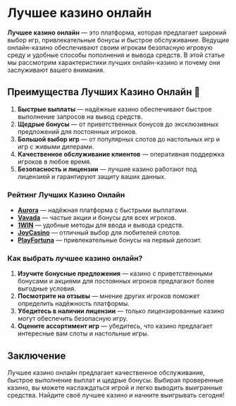 # Лучшее казино онлайн

**Лучшее казино онлайн** — это платформа, которая предлагает широкий выбор игр, привлекательные бонусы и быстрое обслуживание. Ведущие онлайн-казино обеспечивают своим игрокам безопасную игровую среду и удобные способы пополнения и вывода средств. В этой статье мы рассмотрим характеристики лучших онлайн-казино и почему они заслуживают вашего внимания.

## Преимущества Лучших Казино Онлайн 🎲

1. **Быстрые выплаты** — надёжные казино обеспечивают быстрое выполнение запросов на вывод средств.
2. **Щедрые бонусы** — от приветственных бонусов до эксклюзивных предложений для постоянных игроков.
3. **Большой выбор игр** — от популярных слотов до настольных игр и игр с живыми дилерами.
4. **Качественное обслуживание клиентов** — оперативная поддержка игроков в любое время.
5. **Безопасность и лицензии** — лучшие казино работают под лицензией и гарантируют защиту ваших данных.

### Рейтинг Лучших Казино Онлайн

- **[Aurora](https://10trafic-stat2.com/click/668546556bcc6313411604bd/6766/13032/subaccount)** — надёжная платформа с быстрыми выплатами.
- **[Vavada](https://vavadapartner.pro/?promo=ea5c9275-6854-4505-94fc-95ab18221945-linkb2)** — частые акции и бонусы для всех игроков.
- **[1WIN](https://brandplay.link/smXVpBbG)** — удобные методы для ввода и вывода средств.
- **[JoyCasino](https://rpc30.call2me.pro/?/ru/registration?apkpop=0&partner=p24970p3291217pc98f)** — отличный выбор для любителей слотов.
- **[PlayFortuna](https://fortunapromo.net/alt/playfortuna/registration?0dc4a9362a71feb7e3f165fb8e766f70)** — привлекательные бонусы на первый депозит.

### Как выбрать лучшее казино онлайн?

1. **Изучите бонусные предложения** — казино с приветственными бонусами и акциями для постоянных игроков предлагают более выгодные условия.
2. **Посмотрите на отзывы** — мнение других игроков поможет определить надёжность платформы.
3. **Убедитесь в наличии лицензии** — только лицензированные казино могут обеспечить безопасную игру.
4. **Оцените ассортимент игр** — убедитесь, что казино предлагает интересные вам слоты и настольные игры.

## Заключение

Лучшее казино онлайн предлагает качественное обслуживание, быстрое выполнение выплат и щедрые бонусы. Выбирая проверенные казино, вы можете наслаждаться игрой и легко выводить выигранные средства. Найдите своё лучшее казино и начните выигрывать сегодня!
